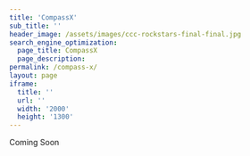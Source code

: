 ```yaml
---
title: 'CompassX'
sub_title: ''
header_image: /assets/images/ccc-rockstars-final-final.jpg
search_engine_optimization:
  page_title: CompassX
  page_description: 
permalink: /compass-x/
layout: page
iframe:
  title: ''
  url: ''
  width: '2000'
  height: '1300'
---
```

Coming Soon

<!--<div id="card-element"></div>-->

<form action="https://wt-bbb812ec6f1b786e8adf620306562f3c-0.run.webtask.io/webtask-stripe-payment" method="POST">
  <script
    src="https://checkout.stripe.com/checkout.js" class="stripe-button"
    data-key="pk_test_j1uzibEQwCYG287YFYHKvtiz"
    data-amount="999"
    data-name="Compass High School"
    data-description="Widget"
    data-image="https://stripe.com/img/documentation/checkout/marketplace.png"
    data-locale="auto">
  </script>
</form>


<script src="https://js.stripe.com/v3/"></script>

<script>
var stripe = Stripe('pk_live_nl5PAwGu1qrf1GvfBwUgI6iR');

var elements = stripe.elements();

var card = elements.create('card');

card.mount('#card-element');

</script>